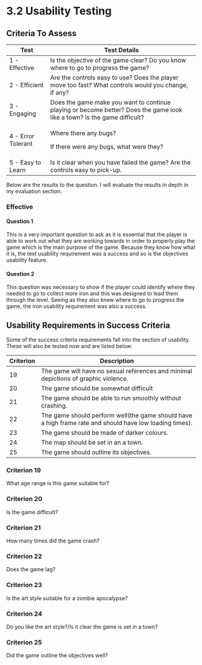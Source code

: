 # 3.2 Usability Testing

## Criteria To Assess

| Test               | Test Details                                                                                                             |
| ------------------ | ------------------------------------------------------------------------------------------------------------------------ |
| 1 - Effective      | Is the objective of the game clear? Do you know where to go to progress the game?                                        |
| 2 - Efficient      | Are the controls easy to use? Does the player move too fast? What controls would you change, if any?                     |
| 3 - Engaging       | Does the game make you want to continue playing or become better? Does the game look like a town? Is the game difficult? |
| 4 - Error Tolerant | <p>Where there any bugs?</p><p>If there were any bugs, what were they?</p>                                               |
| 5 - Easy to Learn  | Is it clear when you have failed the game? Are the controls easy to pick-up.                                             |

Below are the results to the question. I will evaluate the results in depth in my evaluation section.

### Effective

#### Question 1

This is a very important question to ask as it is essential that the player is able to work out what they are working towards in order to properly play the game which is the main purpose of the game. Because they know how what it is, the text usability requirement was a success and so is the objectives usability feature.

#### Question 2



This question was necessary to show if the player could identify where they needed to go to collect more iron and this was designed to lead them through the level. Seeing as they also knew where to go to progress the game, the iron usability requirement was also a success.

## Usability Requirements in Success Criteria

Some of the success criteria requirements fall into the section of usability. These will also be tested now and are listed below:

| Criterion | Description                                                                                             |
| --------- | ------------------------------------------------------------------------------------------------------- |
| 19        | The game will have no sexual references and minimal depictions of graphic violence.                     |
| 20        | The game should be somewhat difficult                                                                   |
| 21        | The game should be able to run smoothly without crashing.                                               |
| 22        | The game should perform well(the game should have a high frame rate and should have low loading times). |
| 23        | The game should be made of darker colours.                                                              |
| 24        | The map should be set in an a town.                                                                     |
| 25        | The game should outline its objectives.                                                                 |

### Criterion 19

What age range is this game suitable for?

### Criterion 20

Is the game difficult?

### Criterion 21

How many times did the game crash?

### Criterion 22

Does the game lag?

### Criterion 23

Is the art style suitable for a zombie apocalypse?

### Criterion 24

Do you like the art style?/Is it clear the game is set in a town?

### Criterion 25

Did the game outline the objectives well?
